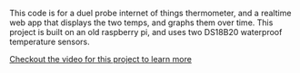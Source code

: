 This code is for a duel probe internet of things thermometer, and a realtime web app that displays the two temps, and graphs them over time.
This project is built on an old raspberry pi, and uses two DS18B20 waterproof temperature sensors.

[Checkout the video for this project to learn more](https://youtu.be/ZIB3P5WCxUo)